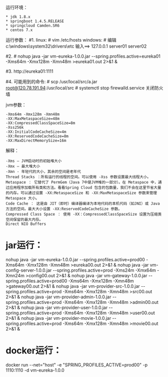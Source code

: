 运行环境：

	* jdk 1.8.x
	* springboot 1.4.5.RELEASE
	* springcloud Camden.SR6
	* centos 7.x

运行参数：
#1.
    linux:
        # vim /etc/hosts
    windows:
        # 编辑 c:\windows\system32\drivers\etc
    输入==> 127.0.0.1  server01 server02 

#2.
    # nohup java -jar vm-eureka-1.0.0.jar --spring.profiles.active=eureka01 -Xms64m -Xmx128m -Xmn48m >eureka01.out 2>&1 &
     
#3.
    http://eureka01:1111
    
    
#4.
    可能用到的命令:
    # scp /usr/local/src/a.jar root@120.78.191.94:/usr/local/src
    # systemctl stop firewalld.service  关闭防火墙

jvm参数：

	-Xms64m -Xmx128m -Xmn48m
	-XX:MaxMetaspaceSize=48m 
	-XX:CompressedClassSpaceSize=8m 
	-Xss256k 
	-XX:InitialCodeCacheSize=4m 
	-XX:ReservedCodeCacheSize=8m 
	-XX:MaxDirectMemorySize=16m

解释：

    -Xms – JVM启动时的初始堆大小
    -Xmx – 最大堆大小
    -Xmn - 年轻代的大小，其余的空间是老年代
    Thread Stacks ：所有运行的线程的空间。可以使用 -Xss 参数设置最大线程大小。
    Metaspace ： 它替代了 PermGem（Java 7中是JVM堆的一部分）。在 Metaspace 中，通过应用程序加载所有类和方法。看看Spring Cloud 包含的包数量，我们不会在这里节省大量的内存。可以通过设置 -XX:MetaspaceSize 和 -XX:MaxMetaspaceSize 参数来管理 Metaspace 大小。
    Code Cache ： 这是由 JIT（即时）编译器编译为本地代码的本机代码（如JNI）或 Java 方法的空间。最大大小设置 -XX:ReservedCodeCacheSize 参数。
    Compressed Class Space ： 使用 -XX：CompressedClassSpaceSize 设置为压缩类空间保留的最大内存。
    Direct NIO Buffers

# jar运行：
nohup java -jar vm-eureka-1.0.0.jar --spring.profiles.active=prod00 -Xms64m -Xmx128m -Xmn48m >eureka00.out 2>&1 &
nohup java -jar vm-config-server-1.0.0.jar --spring.profiles.active=prod -Xms24m -Xmx64m -Xmn24m >config00.out 2>&1 &
nohup java -jar vm-gateway-1.0.0.jar --spring.profiles.active=prod00 -Xms64m -Xmx128m -Xmn48m >gateway00.out 2>&1 &
nohup java -jar vm-provider-src-1.0.0.jar --spring.profiles.active=prod -Xms64m -Xmx128m -Xmn48m >src00.out 2>&1 &
nohup java -jar vm-provider-admin-1.0.0.jar --spring.profiles.active=prod -Xms64m -Xmx128m -Xmn48m >admin00.out 2>&1 &
nohup java -jar vm-provider-user-1.0.0.jar --spring.profiles.active=prod -Xms64m -Xmx128m -Xmn48m >user00.out 2>&1 &
nohup java -jar vm-provider-movie-1.0.0.jar --spring.profiles.active=prod -Xms64m -Xmx128m -Xmn48m >movie00.out 2>&1 &

# docker运行：
docker run --net="host" -e "SPRING_PROFILES_ACTIVE=prod00" -p 1110:1110 -d vm-eureka-1.0.0
